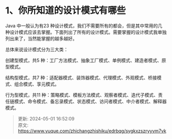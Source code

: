 # 1、你所知道的设计模式有哪些

Java 中一般认为有23 种设计模式，我们不需要所有的都会，但是其中常用的几种设计模式应该去掌握。下面列出了所有的设计模式。需要掌握的设计模式我单独列出来了，当然能掌握的越多越好。

总体来说设计模式分为三大类：



创建型模式，共5 种：工厂方法模式、抽象工厂模式、单例模式、建造者模式、原型模式。

结构型模式，共7 种：适配器模式、装饰器模式、代理模式、外观模式、桥接模式、组合模式、享元模式。

行为型模式，共11 种：策略模式、模板方法模式、观察者模式、迭代子模式、责任链模式、命令模式、备忘录模式、状态模式、访问者模式、中介者模式、解释器模式。



> 更新: 2024-05-01 16:52:09  
> 原文: <https://www.yuque.com/zhichangzhishiku/edrbqg/sygkxzszryyvm7vk>